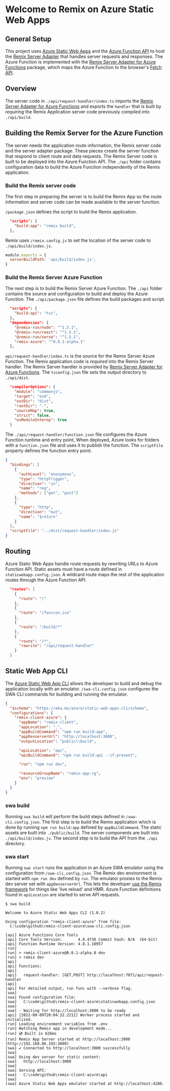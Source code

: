 # Welcome to Remix on Azure Static Web Apps

## General Setup

This project uses
[Azure Static Web Apps](https://docs.microsoft.com/en-us/azure/static-web-apps/)
and the
[Azure Function API](https://docs.microsoft.com/en-us/azure/static-web-apps/apis-functions)
to host the
[Remix Server Adapter](https://remix.run/docs/en/v1/other-api/adapter) that
handles server requests and responses. The Azure Function is implemented with
the
[Remix Server Adapter for Azure Functions](https://www.npmjs.com/package/remix-azure)
package, which maps the Azure Function to the browser's
[Fetch API](https://developer.mozilla.org/en-US/docs/Web/API/Fetch_API).

## Overview

The server code in `./api/request-handler/index.ts` imports the
[Remix Server Adapter for Azure Functions](https://www.npmjs.com/package/remix-azure)
and exports the `handler` that is built by _requiring_ the Remix Application
server code previously compiled into `./api/build`.

## Building the Remix Server for the Azure Function

The server needs the application route information, the Remix server code and
the server adapter package. These pieces create the server function that respond
to client route and data requests. The Remix Server code is built to be deployed
into the Azure Function API. The `./api` folder contains configuration data to
build the Azure Function independently of the Remix application.

### Build the Remix server code

The first step in preparing the server is to build the Remix App so the route
information and server code can be made available to the server function.

`/package.json` defines the script to build the Remix application.

```json
  "scripts": {
    "build:app": "remix build",
  },
```

Remix uses `/remix.config.js` to set the location of the server code to
`./api/build/index.js`.

```js
module.exports = {
  serverBuildPath: 'api/build/index.js',
}
```

### Build the Remix Server Azure Function

The next step is to build the Remix Server Azure Function. The `./api` folder
contains the source and configuration to build and deploy the Azure Function.
The `./api/package.json` file defines the build packages and script.

```json
  "scripts": {
    "build:api": "tsc",
  },
  "dependencies": {
    "@remix-run/node": "^1.5.1",
    "@remix-run/react": "^1.5.1",
    "@remix-run/serve": "^1.5.1",
    "remix-azure": "^0.0.1-alpha.1"
  },
```

`api/request-handler/index.ts` is the source for the Remix Server Azure
Function. The Remix application code is _required_ into the Remix Server
handler. The Remix Server handler is provided by
[Remix Server Adapter for Azure Functions](https://www.npmjs.com/package/remix-azure).
The `tsconfig.json` file sets the output directory to `./api/dist`.

```json
  "compilerOptions": {
    "module": "commonjs",
    "target": "es6",
    "outDir": "dist",
    "rootDir": ".",
    "sourceMap": true,
    "strict": false,
    "esModuleInterop": true
  }

```

The `./api/request-handler/function.json` file configures the Azure Function
runtime and entry point, When deployed, Azure looks for folders with a
`function.json` file and uses it to publish the function. The `scriptFile`
property defines the function entry point.

```json
{
  "bindings": [
    {
      "authLevel": "anonymous",
      "type": "httpTrigger",
      "direction": "in",
      "name": "req",
      "methods": ["get", "post"]
    },
    {
      "type": "http",
      "direction": "out",
      "name": "$return"
    }
  ],
  "scriptFile": "../dist/request-handler/index.js"
}
```

## Routing

Azure Static Web Apps handle route requests by rewriting URLs to Azure Function
API. Static assets must have a route defined in `staticwebapp.config.json`. A
wildcard route maps the rest of the application routes through the Azure
Function API.

```json
  "routes": [
    {
      "route": "/"
    },
    {
      "route": "/favicon.ico"
    },
    {
      "route": "/build/*"
    },
    {
      "route": "/*",
      "rewrite": "/api/request-handler"
    }
  ]
```

## Static Web App CLI

The [Azure Static Web App CLI](https://azure.github.io/static-web-apps-cli/)
allows the developer to build and debug the application locally with an
emulator. `/swa-cli.config.json` configures the SWA CLI commands for building
and running the emulator.

```json
{
  "$schema": "https://aka.ms/azure/static-web-apps-cli/schema",
  "configurations": {
    "remix-client-azure": {
      "appName": "remix-client",
      "appLocation": ".",
      "appBuildCommand": "npm run build:app",
      "appDevserverUrl": "http://localhost:3000",
      "outputLocation": "public\\build",

      "apiLocation": "api",
      "apiBuildCommand": "npm run build:api --if-present",

      "run": "npm run dev",

      "resourceGroupName": "remix-app-rg",
      "env": "preview"
    }
  }
}
```

### swa build

Running `swa build` will perform the build steps defined in
`/swa-cli.config.json`. The first step is to build the Remix application which
is done by running `npm run build:app` defined by `appBuildCommand`. The static
assets are built into `./public/build`. The server components are built into
`./api/build/index.js`. The second step is to build the API from the `./api`
directory.

### swa start

Running `swa start` runs the application in an Azure SWA emulator using the
configuration from `/swa-cli.config.json`. The Remix dev environment is started
with `npm run dev` defined by `run`. The emulator proxies to the Remix dev
server set with `appDevserverUrl`. This lets the developer
[use the Remix framework](https://azure.github.io/static-web-apps-cli/docs/cli/swa-start#serve-from-a-dev-server)
for things like 'live reload' and HMR. Azure Function definitions found in
`apiLocation` are started to serve API requests.

```console
$ swa build

Welcome to Azure Static Web Apps CLI (1.0.2)

Using configuration "remix-client-azure" from file:
  C:\code\github\remix-client-azure\swa-cli.config.json

[api] Azure Functions Core Tools
[api] Core Tools Version:       4.0.4736 Commit hash: N/A  (64-bit)
[api] Function Runtime Version: 4.8.1.18957
[run]
[run] > remix-client-azure@0.0.1-alpha.0 dev
[run] > remix dev
[api]
[api] Functions:
[api]
[api]   request-handler: [GET,POST] http://localhost:7071/api/request-handler
[api]
[api] For detailed output, run func with --verbose flag.
[swa]
[swa] Found configuration file:
[swa]   C:\code\github\remix-client-azure\staticwebapp.config.json
[swa]
[swa] - Waiting for http://localhost:3000 to be ready
[api] [2022-09-09T20:04:32.221Z] Worker process started and initialized.
[run] Loading environment variables from .env
[run] Watching Remix app in development mode...
[run] 💿 Built in 626ms
[run] Remix App Server started at http://localhost:3000 (http://192.168.86.193:3000)
[swa] ✔ Connected to http://localhost:3000 successfully
[swa]
[swa] Using dev server for static content:
[swa]   http://localhost:3000
[swa]
[swa] Serving API:
[swa]   C:\code\github\remix-client-azure\api
[swa]
[swa] Azure Static Web Apps emulator started at http://localhost:4280.
```
